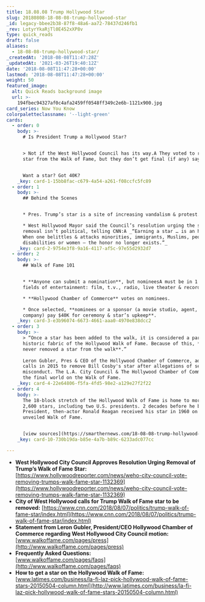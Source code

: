 ```yaml
---
title: 18.08.08 Trump Hollywood Star
slug: 20180808-18-08-08-trump-hollywood-star
_id: legacy-bbee2b38-87f8-48a6-aa72-78437d246fb1
_rev: LotyrYkaRjTl0E452xXP8v
type: quick_reads
draft: false
aliases:
  - 18-08-08-trump-hollywood-star/
_createdAt: '2018-08-08T11:47:28Z'
_updatedAt: '2021-03-26T19:40:12Z'
date: '2018-08-08T11:47:28+00:00'
lastmod: '2018-08-08T11:47:28+00:00'
weight: 50
featured_image:
  alt: Quick Reads background image
  url: >-
    194fbec94327af0c4afa2459ff0548ff349c2e6b-1121x900.jpg
card_series: Now You Know
colorpaletteclassname: '--light-green'
cards:
  - order: 0
    body: >-
      # Is President Trump a Hollywood Star?


      > Not if the West Hollywood Council has its way.A They voted to remove his
      star from the Walk of Fame, but they don’t get final (if any) say.


      Want a star? Got 40K?
    _key: card-1-15bb8fac-c679-4a54-a261-f08ccfc5fc89
  - order: 1
    body: >-
      ## Behind the Scenes


      * Pres. Trump’s star is a site of increasing vandalism & protest.

      * West Hollywood Mayor said the Council’s resolution urging the star’s
      removal isn’t political, telling CNN:A _“Earning a star … is an honor.
      When one belittles & attacks minorities, immigrants, Muslims, people with
      disabilities or women — the honor no longer exists.”_
    _key: card-2-9754e3f8-9a16-4117-af5c-97e55d2932d7
  - order: 2
    body: >-
      ## Walk of Fame 101


      * **Anyone can submit a nomination**, but nomineesA must be in 1 of 5
      fields of entertainment: film, t.v., radio, live theater & recording.

      * **Hollywood Chamber of Commerce** votes on nominees.

      * Once selected, **nominees or a sponsor (a movie studio, agent, PR
      company) pay $40K for ceremony & star’s upkeep**.
    _key: card-3-e3b96074-6673-4661-aaa0-4970e838dcc2
  - order: 3
    body: >-
      > “Once a star has been added to the walk, it is considered a part of the
      historic fabric of the Hollywood Walk of Fame. Because of this, **we have
      never removed a star from the walk**.”  
        
      Leron Gubler, Pres & CEO of the Hollywood Chamber of Commerce, addressing
      calls in 2015 to remove Bill Cosby's star after allegations of sexual
      misconduct. The L.A. City Council & The Hollywood Chamber of Commerce have
      the final world on the Walk of Fame.
    _key: card-4-22e64806-f5fa-4fd5-98e2-a129e27f2f22
  - order: 4
    body: >-
      The 18-block stretch of the Hollywood Walk of Fame is home to more than
      2,600 stars, including two U.S. presidents. 2 decades before he became
      President, then-actor Ronald Reagan received his star in 1960 on the newly
      unveiled Walk of Fame.


      [view sources](https://smarthernews.com/18-08-08-trump-hollywood-star/)
    _key: card-10-730b19da-b85e-4a7b-b89c-6233adc077cc

---
```

* **West Hollywood City Council Approves Resolution Urging Removal of Trump’s Walk of Fame Star:**  
[https://www.hollywoodreporter.com/news/weho-city-council-vote-removing-trumps-walk-fame-star-1132369](https://www.hollywoodreporter.com/news/weho-city-council-vote-removing-trumps-walk-fame-star-1132369)
* **City of West Hollywood calls for Trump Walk of Fame star to be removed:** [https://www.cnn.com/2018/08/07/politics/trump-walk-of-fame-star/index.html](https://www.cnn.com/2018/08/07/politics/trump-walk-of-fame-star/index.html)
* **Statement from Leron Gubler, President/CEO Hollywood Chamber of Commerce regarding West Hollywood City Council motion:**  
[www.walkoffame.com/pages/press](http://www.walkoffame.com/pages/press)
* **Frequently Asked Questions:**  
[www.walkoffame.com/pages/faqs](http://www.walkoffame.com/pages/faqs)
* **How to get a star on the Hollywood Walk of Fame:**  
[www.latimes.com/business/la-fi-laz-pick-hollywood-walk-of-fame-stars-20150504-column.html](http://www.latimes.com/business/la-fi-laz-pick-hollywood-walk-of-fame-stars-20150504-column.html)